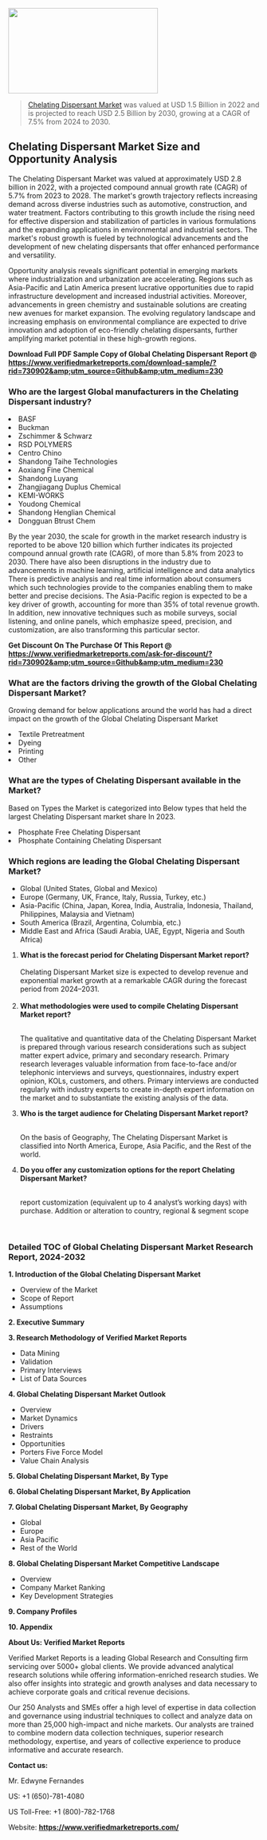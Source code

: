 <img src="https://ffe5etoiles.com/wp-content/uploads/2024/12/MST1-300x171.png" alt="" width="300" height="171" class="alignnone size-medium wp-image-20088" /><blockquote><p><p><a href="https://www.verifiedmarketreports.com/download-sample/?rid=730902&utm_source=Github&utm_medium=230" target="_blank">Chelating Dispersant Market</a> was valued at USD 1.5 Billion in 2022 and is projected to reach USD 2.5 Billion by 2030, growing at a CAGR of 7.5% from 2024 to 2030.</p></blockquote><p><h2>Chelating Dispersant Market Size and Opportunity Analysis</h2> <p>The Chelating Dispersant Market was valued at approximately USD 2.8 billion in 2022, with a projected compound annual growth rate (CAGR) of 5.7% from 2023 to 2028. The market's growth trajectory reflects increasing demand across diverse industries such as automotive, construction, and water treatment. Factors contributing to this growth include the rising need for effective dispersion and stabilization of particles in various formulations and the expanding applications in environmental and industrial sectors. The market's robust growth is fueled by technological advancements and the development of new chelating dispersants that offer enhanced performance and versatility.</p> <p>Opportunity analysis reveals significant potential in emerging markets where industrialization and urbanization are accelerating. Regions such as Asia-Pacific and Latin America present lucrative opportunities due to rapid infrastructure development and increased industrial activities. Moreover, advancements in green chemistry and sustainable solutions are creating new avenues for market expansion. The evolving regulatory landscape and increasing emphasis on environmental compliance are expected to drive innovation and adoption of eco-friendly chelating dispersants, further amplifying market potential in these high-growth regions.</p> </p><p class=""><strong>Download Full PDF Sample Copy of Global Chelating Dispersant Report @ <a href="https://www.verifiedmarketreports.com/download-sample/?rid=730902&amp;utm_source=Github&amp;utm_medium=230" target="_blank">https://www.verifiedmarketreports.com/download-sample/?rid=730902&amp;utm_source=Github&amp;utm_medium=230</a></strong></p><h3 id="" class="">Who are the largest Global manufacturers in the Chelating Dispersant industry?</h3><p><li>BASF</li><li> Buckman</li><li> Zschimmer & Schwarz</li><li> RSD POLYMERS</li><li> Centro Chino</li><li> Shandong Taihe Technologies</li><li> Aoxiang Fine Chemical</li><li> Shandong Luyang</li><li> Zhangjiagang Duplus Chemical</li><li> KEMI-WORKS</li><li> Youdong Chemical</li><li> Shandong Henglian Chemical</li><li> Dongguan Btrust Chem</li></p><div class=""><div class="" dir="" data-message-author-role="" data-message-id="" data-message-model-slug=""><div class=""><div class=""><div class=""><div class="" dir="" data-message-author-role="" data-message-id="" data-message-model-slug=""><div class=""><div class=""><p>By the year 2030, the scale for growth in the market research industry is reported to be above 120 billion which further indicates its projected compound annual growth rate (CAGR), of more than 5.8% from 2023 to 2030. There have also been disruptions in the industry due to advancements in machine learning, artificial intelligence and data analytics There is predictive analysis and real time information about consumers which such technologies provide to the companies enabling them to make better and precise decisions. The Asia-Pacific region is expected to be a key driver of growth, accounting for more than 35% of total revenue growth. In addition, new innovative techniques such as mobile surveys, social listening, and online panels, which emphasize speed, precision, and customization, are also transforming this particular sector.</p><p><strong>Get Discount On The Purchase Of This Report @&nbsp; <a href="https://www.verifiedmarketreports.com/ask-for-discount/?rid=730902&amp;utm_source=Github&amp;utm_medium=230" target="_blank">https://www.verifiedmarketreports.com/ask-for-discount/?rid=730902&amp;utm_source=Github&amp;utm_medium=230</a></strong></p></div></div></div></div></div></div></div></div><h3 id="" class="">What are the factors driving the growth of the Global Chelating Dispersant Market?</h3><p id="" class="">Growing demand for below applications around the world has had a direct impact on the growth of the Global Chelating Dispersant Market</p><p id="" class=""><li>Textile Pretreatment</li><li> Dyeing</li><li> Printing</li><li> Other</li></p><h3 id="" class="">What are the types of Chelating Dispersant available in the Market?</h3><p id="" class="">Based on Types the Market is categorized into Below types that held the largest Chelating Dispersant market share In 2023.</p><p id="" class=""><li>Phosphate Free Chelating Dispersant</li><li> Phosphate Containing Chelating Dispersant</li></p><h3 id="" class="">Which regions are leading the Global Chelating Dispersant Market?</h3><ul><li>Global (United States, Global and Mexico)</li><li>Europe (Germany, UK, France, Italy, Russia, Turkey, etc.)</li><li>Asia-Pacific (China, Japan, Korea, India, Australia, Indonesia, Thailand, Philippines, Malaysia and Vietnam)</li><li>South America (Brazil, Argentina, Columbia, etc.)</li><li>Middle East and Africa (Saudi Arabia, UAE, Egypt, Nigeria and South Africa)</li></ul><p><ol><li><strong>What is the forecast period for Chelating Dispersant Market report?<br /></strong><br /><span data-sheets-root="1" data-sheets-value="{&quot;1&quot;:2,&quot;2&quot;:&quot;XXXX size is expected to develop revenue and exponential market growth at a remarkable CAGR during the forecast period from 2024&ndash;2030.&quot;}" data-sheets-userformat="{&quot;2&quot;:12674,&quot;4&quot;:{&quot;1&quot;:2,&quot;2&quot;:16776960},&quot;10&quot;:2,&quot;11&quot;:0,&quot;15&quot;:&quot;Arial&quot;,&quot;16&quot;:12}">Chelating Dispersant Market size is expected to develop revenue and exponential market growth at a remarkable CAGR during the forecast period from 2024&ndash;2031.</span><br /><br /></li><li><strong>What methodologies were used to compile Chelating Dispersant Market report?<br /><br /></strong><p>The qualitative and quantitative data of the&nbsp;Chelating Dispersant Market is prepared through various research considerations such as subject matter expert advice, primary and secondary research. Primary research leverages valuable information from face-to-face and/or telephonic interviews and surveys, questionnaires, industry expert opinion, KOLs, customers, and others. Primary interviews are conducted regularly with industry experts to create in-depth expert information on the market and to substantiate the existing analysis of the data.&nbsp;</p></li><li><strong>Who is the target audience for Chelating Dispersant Market report?<br /><br /></strong><p>On the basis of Geography, The&nbsp;Chelating Dispersant Market is classified into North America, Europe, Asia Pacific, and the Rest of the world.</p></li><li><strong>Do you offer any customization options for the report Chelating Dispersant Market?<br /><br /></strong><p>report customization (equivalent up to 4 analyst&rsquo;s working days) with purchase. Addition or alteration to country, regional &amp; segment scope</p><p>&nbsp;</p></li></ol></p><h3 id="" class="">Detailed TOC of Global Chelating Dispersant Market Research Report, 2024-2032</h3><p id="" class=""><strong>1. Introduction of the Global Chelating Dispersant Market</strong></p><ul><li>Overview of the Market</li><li>Scope of Report</li><li>Assumptions</li></ul><p id="" class=""><strong>2. Executive Summary</strong></p><p id="" class=""><strong>3. Research Methodology of&nbsp;Verified Market Reports</strong></p><ul><li>Data Mining</li><li>Validation</li><li>Primary Interviews</li><li>List of Data Sources</li></ul><p id="" class=""><strong>4. Global Chelating Dispersant Market Outlook</strong></p><ul><li>Overview</li><li>Market Dynamics</li><li>Drivers</li><li>Restraints</li><li>Opportunities</li><li>Porters Five Force Model</li><li>Value Chain Analysis</li></ul><p id="" class=""><strong>5. Global Chelating Dispersant Market, By&nbsp;Type</strong></p><p id="" class=""><strong>6. Global Chelating Dispersant Market, By Application</strong></p><p id="" class=""><strong>7. Global Chelating Dispersant Market, By Geography</strong></p><ul><li>Global</li><li>Europe</li><li>Asia Pacific</li><li>Rest of the World</li></ul><p id="" class=""><strong>8. Global Chelating Dispersant Market Competitive Landscape</strong></p><ul><li>Overview</li><li>Company Market Ranking</li><li>Key Development Strategies</li></ul><p id="" class=""><strong>9. Company Profiles</strong></p><p id="" class=""><strong>10. Appendix</strong></p><p id="" class=""><strong>About Us: Verified Market Reports</strong></p><p id="" class="">Verified Market Reports is a leading Global Research and Consulting firm servicing over 5000+ global clients. We provide advanced analytical research solutions while offering information-enriched research studies. We also offer insights into strategic and growth analyses and data necessary to achieve corporate goals and critical revenue decisions.</p><p id="" class="">Our 250 Analysts and SMEs offer a high level of expertise in data collection and governance using industrial techniques to collect and analyze data on more than 25,000 high-impact and niche markets. Our analysts are trained to combine modern data collection techniques, superior research methodology, expertise, and years of collective experience to produce informative and accurate research.</p><p id="" class=""><strong>Contact us:</strong></p><p id="" class="">Mr. Edwyne Fernandes</p><p id="" class="">US: +1 (650)-781-4080</p><p id="" class="">US Toll-Free: +1 (800)-782-1768</p><p id="" class="">Website: <a target="" data-test-app-aware-link=""><strong>https://www.verifiedmarketreports.com/</strong></a></p>
